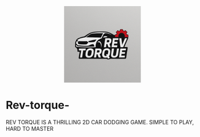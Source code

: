 <p align="center">
  <img src="logo.png" width="200" alt="Project Logo">
</p>

# Rev-torque-
REV TORQUE IS A THRILLING 2D CAR DODGING GAME. SIMPLE TO PLAY, HARD TO MASTER 
